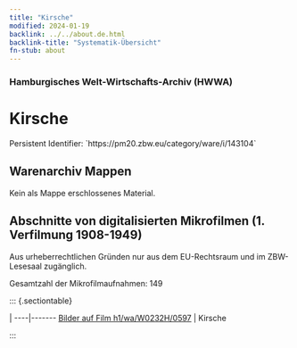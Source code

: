 ```yaml
---
title: "Kirsche"
modified: 2024-01-19
backlink: ../../about.de.html
backlink-title: "Systematik-Übersicht"
fn-stub: about
---
```


### Hamburgisches Welt-Wirtschafts-Archiv (HWWA)

# Kirsche

<div class="hint">Persistent Identifier: `https://pm20.zbw.eu/category/ware/i/143104`</div>







## Warenarchiv Mappen





Kein als Mappe erschlossenes Material.



<a id="filmsections" />

## Abschnitte von digitalisierten Mikrofilmen (1. Verfilmung 1908-1949)

<p>Aus urheberrechtlichen Gründen nur aus dem EU-Rechtsraum und im ZBW-Lesesaal zugänglich.</p>


<p>Gesamtzahl der Mikrofilmaufnahmen: 149</p>





::: {.sectiontable}

 | 
----|-------
<a class="btn" href="https://pm20.zbw.eu/film/h1/wa/W0232H/0597" rel="nofollow">Bilder auf Film h1/wa/W0232H/0597</a> | Kirsche


:::
















